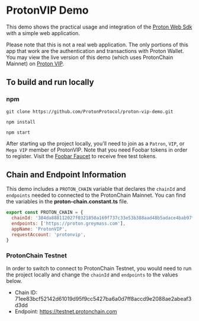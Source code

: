 # ProtonVIP Demo

This demo shows the practical usage and integration of the [Proton Web
Sdk](https://www.npmjs.com/package/@proton/web-sdk) with a simple web
application.

Please note that this is not a real web application. The only portions of this
app that work are the authentication and transactions with Proton Wallet. You
may view the live version of this demo (which uses ProtonChain Mainnet) on
[Proton VIP](https://vip.protonchain.com).

## To build and run locally

### npm

```
git clone https://github.com/ProtonProtocol/proton-vip-demo.git

npm install

npm start
```

After starting up the project locally, you'll need to join as a `Patron`, `VIP`,
or `Mega VIP` member of ProtonVIP. Note that you need Foobar tokens in order to
register. Visit the [Foobar Faucet](https://foobar.protonchain.com/) to receive
free test tokens.

## Chain and Endpoint Information

This demo includes a `PROTON_CHAIN` variable that declares the `chainId` and
`endpoints` needed to connected to the ProtonChain Mainnet. You can find the
variables in the **proton-chain.constant.ts** file.

```js
export const PROTON_CHAIN = {
  chainId: '384da888112027f0321850a169f737c33e53b388aad48b5adace4bab97f437e0',
  endpoints: ['https://proton.greymass.com'],
  appName: 'ProtonVIP',
  requestAccount: 'protonvip',
}
```

### ProtonChain Testnet

In order to switch to connect to ProtonChain Testnet, you would need to run the
project locally and change the `chainId` and `endpoints` to the values below.

- Chain ID: 71ee83bcf52142d61019d95f9cc5427ba6a0d7ff8accd9e2088ae2abeaf3d3dd
- Endpoint: https://testnet.protonchain.com
